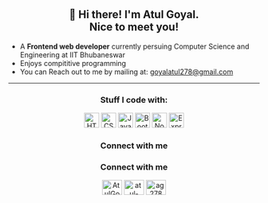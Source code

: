 <h2 align="center">👋 Hi there! I'm Atul Goyal.<br> Nice to meet you!</h2>

- A **Frontend web developer** currently persuing Computer Science and Engineering at IIT Bhubaneswar  
- Enjoys compititive programming
- You can Reach out to me by mailing at: [goyalatul278@gmail.com](mailto:goyalatul278@gmail.com)
---
<h3 align="Center">Stuff I code with:</h3>
<p align= "Center">
<img alt="HTML" src="https://img.shields.io/badge/-Html-orange?style=for-the-badge&logo=Html" height="30">  <img alt="CSS" src="https://img.shields.io/badge/-CSS-071a52?style=for-the-badge&logo=CSS" height="30">    <img alt="Javascript" src="https://img.shields.io/badge/-Javascript-000?style=for-the-badge&logo=javascript" height="30">   <img alt="Bootstrap" src="https://img.shields.io/badge/-Bootstrap-lightgrey?style=for-the-badge&logo=bootstrap" height="30"> <img alt="Nodejs" src="https://img.shields.io/badge/-Node-brightgreen?style=for-the-badge&logo=Node.js&logoColor=white" height="30">    <img alt="Express" src="https://img.shields.io/badge/-Express-brightgreen?style=for-the-badge&logo=Express&logoColor=white" height="30"> 
</p>

<h3 align="Center">Connect with me</h3>
<h3 align="Center">Connect with me</h3>
<p align= "Center">
<a href="https://twitter.com/AtulGoyal278" target="blank"><img align="center" src="https://cdn.jsdelivr.net/npm/simple-icons@3.0.1/icons/twitter.svg" alt="AtulGoyal278" height="30" width="40" /></a>
<a href="https://www.linkedin.com/in/atul-goyal-15bb4919a/" target="blank"><img align="center" src="https://cdn.jsdelivr.net/npm/simple-icons@3.0.1/icons/linkedin.svg" alt="atul-goyal-15bb4919a" height="30" width="40" /></a>
<a href="https://github.com/ag278" target="blank"><img align="center" src="https://cdn.jsdelivr.net/npm/simple-icons@3.0.1/icons/github.svg" alt="ag278" height="30" width="40" /></a>
</p>

